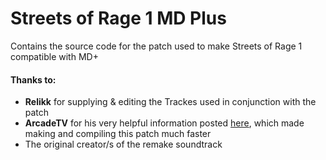 # Streets of Rage 1 MD Plus
 Contains the source code for the patch used to make Streets of Rage 1 compatible with MD+
 
#### Thanks to:
* **Relikk** for supplying & editing the Trackes used in conjunction with the patch
* **ArcadeTV** for his very helpful information posted [here](https://arcadetv.github.io/msu-md-patches/wiki/Build-the-ROM.html), which made making and compiling this patch much faster
* The original creator/s of the remake soundtrack
